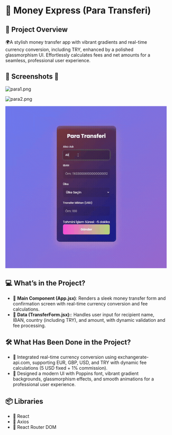 # 🔑 Money Express (Para Transferi)

## 📖 Project Overview
🌍A stylish money transfer app with vibrant gradients and real-time currency conversion, including TRY, enhanced by a polished glassmorphism UI. Effortlessly calculates fees and net amounts for a seamless, professional user experience.

## 📸 Screenshots 📸

![para1.png](https://github.com/Fiartaks/70-React-Para-Transferi/blob/main/public/para1.png)

![para2.png](https://github.com/Fiartaks/70-React-Para-Transferi/blob/main/public/para2.png)

![para2.png](https://github.com/Fiartaks/70-React-Money-Express/blob/main/public/para3.gif)



## 💻 What’s in the Project?
- 🌟 **Main Component (App.jsx)**: Renders a sleek money transfer form and confirmation screen with real-time currency conversion and fee calculations.
- 📍 **Data (TransferForm.jsx):**: Handles user input for recipient name, IBAN, country (including TRY), and amount, with dynamic validation and fee processing.


## 🛠️ What Has Been Done in the Project?
- 🔄 Integrated real-time currency conversion using exchangerate-api.com, supporting EUR, GBP, USD, and TRY with dynamic fee calculations (5 USD fixed + 1% commission).
- 🎨 Designed a modern UI with Poppins font, vibrant gradient backgrounds, glassmorphism effects, and smooth animations for a professional user experience. 

## 📦 Libraries
- 📘 React
- 🔄  Axios
- 🚦  React Router DOM



